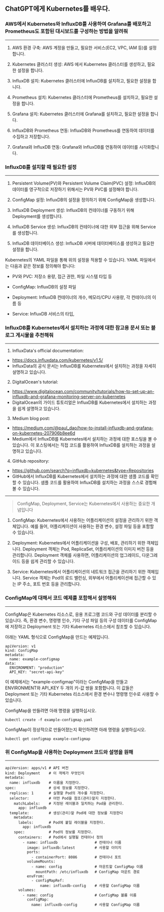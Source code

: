 ## ChatGPT에게 Kubernetes를 배우다.


### AWS에서 Kubernetes와 InfluxDB를 사용하여 Grafana를 배포하고 Prometheus도 포함된 대시보드를 구성하는 방법을 알려줘
---

1. AWS 환경 구축: AWS 계정을 만들고, 필요한 서비스(EC2, VPC, IAM 등)를 설정합니다.

2. Kubernetes 클러스터 생성: AWS 에서 Kubernetes 클러스터를 생성하고, 필요한 설정을 합니다.

3. InfluxDB 설치: Kubernetes 클러스터에 InfluxDB를 설치하고, 필요한 설정을 합니다.

4. Prometheus 설치: Kubernetes 클러스터에 Prometheus를 설치하고, 필요한 설정을 합니다.

5. Grafana 설치: Kubernetes 클러스터에 Grafana를 설치하고, 필요한 설정을 합니다.

6. InfluxDB와 Prometheus 연동: InfluxDB와 Prometheus를 연동하여 데이터를 수집하고 저장합니다.

7. Grafana와 InfluxDB 연동: Grafana와 InfluxDB를 연동하여 데이터를 시각화합니다.

### InfluxDB를 설치할 때 필요한 설정
---

1. Persistent Volume(PV)와 Persistent Volume Claim(PVC) 설정: InfluxDB의 데이터를 영구적으로 저장하기 위해서는 PV와 PVC를 설정해야 합니다.

2. ConfigMap 설정: InfluxDB의 설정을 정의하기 위해 ConfigMap을 생성합니다.

3. InfluxDB Deployment 생성: InfluxDB의 컨테이너를 구동하기 위해 Deployment를 생성합니다.

4. InfluxDB Service 생성: InfluxDB의 컨테이너에 대한 외부 접근을 위해 Service를 생성합니다.

5. InfluxDB 데이터베이스 생성: InfluxDB 서버에 데이터베이스를 생성하고 필요한 설정을 합니다.

Kubernetes의 YAML 파일을 통해 위의 설정을 적용할 수 있습니다. YAML 파일에서는 다음과 같은 정보를 정의해야 합니다:

- PV와 PVC: 저장소 용량, 접근 권한, 파일 시스템 타입 등

- ConfigMap: InfluxDB의 설정 파일

- Deployment: InfluxDB 컨테이너의 개수, 메모리/CPU 사용량, 각 컨테이너의 이름 등

- Service: InfluxDB 서비스의 타입,

### InfluxDB를 Kubernetes에서 설치하는 과정에 대한 참고용 문서 또는 블로그 게시물을 추천해줘
---

1. InfluxData's official documentation: 
- https://docs.influxdata.com/kubernetes/v1.5/
- InfluxData의 공식 문서는 InfluxDB를 Kubernetes에서 설치하는 과정을 자세히 설명하고 있습니다.

2. DigitalOcean's tutorial: 
- https://www.digitalocean.com/community/tutorials/how-to-set-up-an-influxdb-and-grafana-monitoring-server-on-kubernetes
- DigitalOcean의 가이드 튜토리얼은 InfluxDB를 Kubernetes에서 설치하는 과정을 쉽게 설명하고 있습니다.

3. Medium blog post: 
- https://medium.com/@paul_dao/how-to-install-influxdb-and-grafana-on-kubernetes-207906b8ee6d
- Medium에서 InfluxDB를 Kubernetes에서 설치하는 과정에 대한 포스팅을 볼 수 있습니다. 이 포스팅에서는 직접 코드를 활용하여 InfluxDB를 설치하는 과정을 설명하고 있습니다.

4. GitHub repository: 
- https://github.com/search?q=influxdb+kubernetes&type=Repositories
- GitHub에서 InfluxDB를 Kubernetes에서 설치하는 과정에 대한 샘플 코드를 확인할 수 있습니다. 샘플 코드를 활용하여 InfluxDB를 설치하는 과정을 스스로 경험해볼 수 있습니다.

---
> ConfigMap, Deployment, Service는 Kubernetes에서 사용하는 중요한 개념입니다


1. ConfigMap: Kubernetes에서 사용하는 어플리케이션의 설정을 관리하기 위한 객체입니다. 예를 들어, 어플리케이션이 사용하는 환경 변수, 설정 파일 등을 포함할 수 있습니다.

2. Deployment: Kubernetes에서 어플리케이션을 구성, 배포, 관리하기 위한 객체입니다. Deployment 객체는 Pod, ReplicaSet, 어플리케이션의 이미지 버전 등을 관리합니다. Deployment 객체를 사용하면, 어플리케이션의 업그레이드, 다운그레이드 등을 쉽게 관리할 수 있습니다.

3. Service: Kubernetes에서 어플리케이션의 네트워크 접근을 관리하기 위한 객체입니다. Service 객체는 Pod의 로드 밸런싱, 외부에서 어플리케이션에 접근할 수 있는 IP 주소, 포트 번호 등을 관리합니다.


### ConfigMap에 대해서 코드 예제를 포함해서 설명해줘
---

ConfigMap은 Kubernetes 리소스로, 응용 프로그램 코드와 구성 데이터를 분리할 수 있습니다. 즉, 환경 변수, 명령행 인수, 기타 구성 파일 등의 구성 데이터를 ConfigMap에 저장하고 Deployment 또는 기타 Kubernetes 리소스에서 참조할 수 있습니다.

아래는 YAML 형식으로 ConfigMap을 만드는 예제입니다.

```
apiVersion: v1
kind: ConfigMap
metadata:
  name: example-configmap
data:
  ENVIRONMENT: "production"
  API_KEY: "secret-api-key"
```

이 예제에서는 "example-configmap"이라는 ConfigMap을 만들고 ENVIRONMENT와 API_KEY 두 개의 키-값 쌍을 포함합니다. 이 값들은 Deployment 또는 기타 Kubernetes 리소스에서 환경 변수나 명령행 인수로 사용할 수 있습니다.

ConfigMap을 만들려면 아래 명령을 실행하십시오.

```
kubectl create -f example-configmap.yaml
```

ConfigMap이 정상적으로 만들어졌는지 확인하려면 아래 명령을 실행하십시오.

```
kubectl get configmap example-configmap
```

### 위 ConfigMap을 사용하는 Deployment 코드와 설명을 원해
---

```
apiVersion: apps/v1 # API 버전
kind: Deployment    # 이 객체가 무엇인지
metadata:
  name: influxdb    # 이름을 지정한다.
spec:               # 상세 정보를 지정한다.
  replicas: 1       # 실행할 Pod의 개수를 지정한다.
  selector:         # 어떤 Pod을 참조(관리)할지 지정한다. 
    matchLabels:    # 지정된 레이블과 일치하는 Pod을 관리한다.
      app: influxdb
  template:         # 생성(관리)할 Pod에 대한 정보를 지정한다
    metadata:
      labels:       # Pod에 붙일 레이블을 지정한다.
        app: influxdb
    spec:           # Pod의 정보를 지정한다.
      containers:   # Pod에서 실행될 컨테이너 정의
        - name: influxdb                 # 컨테이너 이름
          image: influxdb:latest         # 사용할 이미지
          ports:
            - containerPort: 8086        # 컨테이너 포트
          volumeMounts:
            - name: config               # 마운트할 ConfigMap 이름
              mountPath: /etc/influxdb   # ConfigMap 마운트 경로
          envFrom:
            - configMapRef:
                name: influxdb-config    # 사용할 ConfigMap 이름
      volumes:
        - name: config                   # ConfigMap 볼륨 이름
          configMap:
            name: influxdb-config        # 사용할 ConfigMap 이름
```